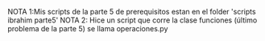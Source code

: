 
NOTA 1:Mis scripts de la parte 5 de prerequisitos estan en el folder 'scripts ibrahim parte5'
NOTA 2: Hice un script que corre la clase funciones (último problema de la parte 5) se llama operaciones.py
